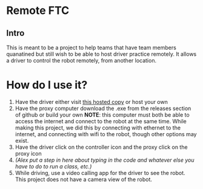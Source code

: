 # Remote FTC
## Intro
This is meant to be a project to help teams that have team members quanatined but still wish to be able to host driver practice remotely. It allows a driver to control the robot remotely, from another location.
# How do I use it?
1. Have the driver either visit [this hosted copy](https://remoteftc.lavallee.one) or host your own
2. Have the proxy computer download the .exe from the releases section of github or build your own **NOTE**: this computer must both be able to access the internet and connect to the robot at the same time. While making this project, we did this by connecting with ethernet to the internet, and connecting with wifi to the robot, though other options may exist.
3. Have the driver click on the controller icon and the proxy click on the proxy icon
4. *(Alex put a step in here about typing in the code and whatever else you have to do to run a class, etc.)*
5. While driving, use a video calling app for the driver to see the robot. This project does not have a camera view of the robot.
